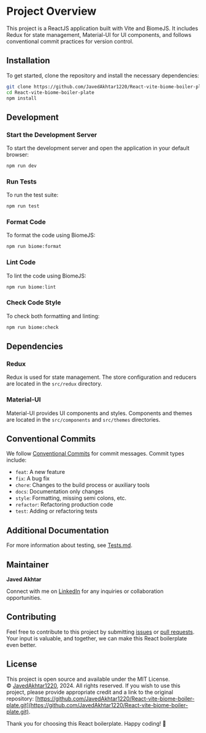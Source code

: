 # Project Overview

This project is a ReactJS application built with Vite and BiomeJS. It includes Redux for state management, Material-UI for UI components, and follows conventional commit practices for version control.

## Installation

To get started, clone the repository and install the necessary dependencies:

```bash
git clone https://github.com/JavedAkhtar1220/React-vite-biome-boiler-plate.git
cd React-vite-biome-boiler-plate
npm install
```

## Development

### Start the Development Server

To start the development server and open the application in your default browser:

```bash
npm run dev
```

### Run Tests

To run the test suite:

```bash
npm run test
```

### Format Code

To format the code using BiomeJS:

```bash
npm run biome:format
```

### Lint Code

To lint the code using BiomeJS:

```bash
npm run biome:lint
```

### Check Code Style

To check both formatting and linting:

```bash
npm run biome:check
```

## Dependencies

### Redux

Redux is used for state management. The store configuration and reducers are located in the `src/redux` directory.

### Material-UI

Material-UI provides UI components and styles. Components and themes are located in the `src/components` and `src/themes` directories.

## Conventional Commits

We follow [Conventional Commits](https://github.com/conventional-changelog/commitlint/tree/master/%40commitlint/config-conventional) for commit messages. Commit types include:

- `feat`: A new feature
- `fix`: A bug fix
- `chore`: Changes to the build process or auxiliary tools
- `docs`: Documentation only changes
- `style`: Formatting, missing semi colons, etc.
- `refactor`: Refactoring production code
- `test`: Adding or refactoring tests

## Additional Documentation

For more information about testing, see [Tests.md](doc/Tests.md).

## Maintainer

**Javed Akhtar**

Connect with me on [LinkedIn](https://www.linkedin.com/in/javedakhtar1220/) for any inquiries or collaboration opportunities.

## Contributing

Feel free to contribute to this project by submitting [issues](https://github.com/JavedAkhtar1220/React-vite-biome-boiler-plate/issues) or [pull requests](https://github.com/JavedAkhtar1220/React-vite-biome-boiler-plate/pulls). Your input is valuable, and together, we can make this React boilerplate even better.

## License

This project is open source and available under the MIT License.  
© [JavedAkhtar1220](https://github.com/JavedAkhtar1220), 2024. All rights reserved. If you wish to use this project, please provide appropriate credit and a link to the original repository: [https://github.com/JavedAkhtar1220/React-vite-biome-boiler-plate.git](https://github.com/JavedAkhtar1220/React-vite-biome-boiler-plate.git).

Thank you for choosing this React boilerplate. Happy coding! 🚀
